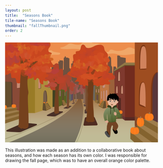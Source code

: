 ```yaml
---
layout: post
title:  "Seasons Book"
tile-name: "Seasons Book"
thumbnail: "fallThumbnail.png"
order: 2
---
```

![Hero Image](/img/fall.png)

This illustration was made as an addition to a collaborative book about seasons, and how each season has its own color. I was responsible for drawing the fall page, which was to have an overall orange color palette.
